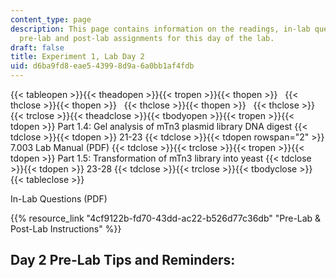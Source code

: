 ```yaml
---
content_type: page
description: This page contains information on the readings, in-lab questions, and
  pre-lab and post-lab assignments for this day of the lab.
draft: false
title: Experiment 1, Lab Day 2
uid: d6ba9fd8-eae5-4399-8d9a-6a0bb1af4fdb
---
```

{{< tableopen >}}{{< theadopen >}}{{< tropen >}}{{< thopen >}}
 
{{< thclose >}}{{< thopen >}}
 
{{< thclose >}}{{< thopen >}}
 
{{< thclose >}}{{< trclose >}}{{< theadclose >}}{{< tbodyopen >}}{{< tropen >}}{{< tdopen >}}
Part 1.4: Gel analysis of mTn3 plasmid library DNA digest
{{< tdclose >}}{{< tdopen >}}
21-23
{{< tdclose >}}{{< tdopen rowspan="2" >}}
7.003 Lab Manual (PDF)
{{< tdclose >}}{{< trclose >}}{{< tropen >}}{{< tdopen >}}
Part 1.5: Transformation of mTn3 library into yeast
{{< tdclose >}}{{< tdopen >}}
23-28
{{< tdclose >}}{{< trclose >}}{{< tbodyclose >}}{{< tableclose >}}

In-Lab Questions (PDF)

{{% resource_link "4cf9122b-fd70-43dd-ac22-b526d77c36db" "Pre-Lab & Post-Lab Instructions" %}}

## Day 2 Pre-Lab Tips and Reminders: